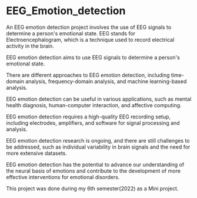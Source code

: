 # EEG_Emotion_detection
An EEG emotion detection project involves the use of EEG signals to determine a person's emotional state.
EEG stands for Electroencephalogram, which is a technique used to record electrical activity in the brain.

EEG emotion detection aims to use EEG signals to determine a person's emotional state.

There are different approaches to EEG emotion detection, including time-domain analysis, frequency-domain analysis, and machine learning-based analysis.

EEG emotion detection can be useful in various applications, such as mental health diagnosis, human-computer interaction, and affective computing.

EEG emotion detection requires a high-quality EEG recording setup, including electrodes, amplifiers, and software for signal processing and analysis.

EEG emotion detection research is ongoing, and there are still challenges to be addressed, such as individual variability in brain signals and the need for more extensive datasets.

EEG emotion detection has the potential to advance our understanding of the neural basis of emotions and contribute to the development of more effective interventions for emotional disorders.

This project was done during my 6th semester(2022) as a Mini project.

